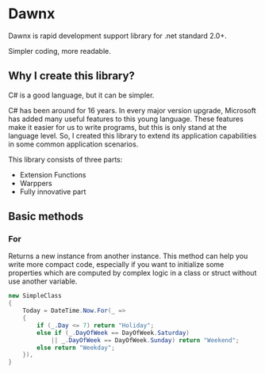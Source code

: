 # Dawnx

Dawnx is rapid development support library for .net standard 2.0+.

Simpler coding, more readable.



## Why I create this library?

C# is a good language, but it can be simpler. 

C# has been around for 16 years. In every major version upgrade, Microsoft has added many useful features to this young language. These features make it easier for us to write programs, but this is only stand at the language level. So, I created this library to extend its application capabilities in some common application scenarios.

This library consists of three parts: 

- Extension Functions
- Warppers
- Fully innovative part



## Basic methods

### For

Returns a new instance from another instance. This method can help you write more compact code, especially if you want to initialize some properties which are computed by complex logic in a class or struct without use another variable.

```C#
new SimpleClass
{
    Today = DateTime.Now.For(_ =>
    {
        if (_.Day <= 7) return "Holiday";
        else if (_.DayOfWeek == DayOfWeek.Saturday)
            || _.DayOfWeek == DayOfWeek.Sunday) return "Weekend";
        else return "Weekday";
    }),
}
```

